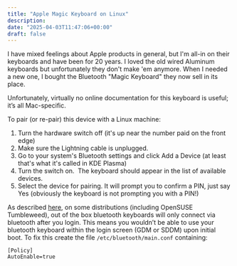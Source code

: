 ```yaml
---
title: "Apple Magic Keyboard on Linux"
description: 
date: "2025-04-03T11:47:06+00:00"
draft: false
---
```

I have mixed feelings about Apple products in general, but I'm all-in on their keyboards and have been for 20 years.  I loved the old wired Aluminum keyboards but unfortunately they don't make 'em anymore.  When I needed a new one, I bought the Bluetooth "Magic Keyboard" they now sell in its place. 

Unfortunately, virtually no online documentation for this keyboard is useful; it’s all Mac-specific. 

To pair (or re-pair) this device with a Linux machine:

1. Turn the hardware switch off (it's up near the number paid on the front edge)
2. Make sure the Lightning cable is unplugged. 
3. Go to your system's Bluetooth settings and click Add a Device (at least that's what it's called in KDE Plasma)
4. Turn the switch on.  The keyboard should appear in the list of available devices.  
5. Select the device for pairing. It will prompt you to confirm a PIN, just say Yes (obviously the keyboard is not prompting you with a PIN!)

As described [here](https://forums.opensuse.org/t/login-with-bluetooth-keyboard-sddm-kde-plasma/145506/10), on some distributions (including OpenSUSE Tumbleweed), out of the box bluetooth keyboards will only connect via bluetooth after you login. This means you wouldn’t be able to use your bluetooth keyboard within the login screen (GDM or SDDM) upon initial boot. To fix this create the file `/etc/bluetooth/main.conf` containing:
   

```
[Policy]
AutoEnable=true
```
